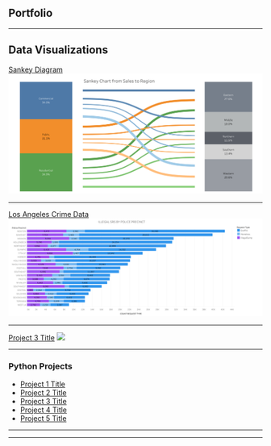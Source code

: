 ## Portfolio

---

## Data Visualizations

[Sankey Diagram](/sample_page)
<img src="images/Sankey Diagram.png?raw=true"/>

---
[Los Angeles Crime Data](/pdf/sample_presentation.pdf)
<img src="images/Los Angeles Crime Data.png?raw=true"/>

---
[Project 3 Title](http://example.com/)
<img src="images/dummy_thumbnail.jpg?raw=true"/>

---

### Python Projects

- [Project 1 Title]([http://example.com/](https://public.tableau.com/app/profile/marilyn.williams/viz/SankeyDiagram_16904703118090/Dashboard1))
- [Project 2 Title](http://example.com/)
- [Project 3 Title](http://example.com/)
- [Project 4 Title](http://example.com/)
- [Project 5 Title](http://example.com/)

---




---

